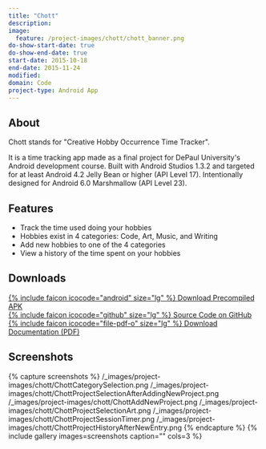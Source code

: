 ```yaml
---
title: "Chott"
description:
image:
  feature: /project-images/chott/chott_banner.png
do-show-start-date: true
do-show-end-date: true
start-date: 2015-10-18
end-date: 2015-11-24
modified:
domain: Code
project-type: Android App
---
```


## About

Chott stands for "Creative Hobby Occurrence Time Tracker".

It is a time tracking app made as a final project for DePaul University's Android development course. Built with Android Studios 1.3.2 and targeted for at least Android 4.2 Jelly Bean or higher (API Level 17). Intentionally designed for Android 6.0 Marshmallow (API Level 23).

## Features

 - Track the time used doing your hobbies
 - Hobbies exist in 4 categories: Code, Art, Music, and Writing
 - Add new hobbies to one of the 4 categories
 - View a history of the time spent on your hobbies

## Downloads

 <div markdown="0">
    <a href="https://github.com/JISyed/CHOTT-Android-App/releases" class="btn">
        {% include faicon icocode="android" size="lg" %} Download Precompiled APK
    </a>
 </div>

 <div markdown="0">
    <a href="https://github.com/JISyed/CHOTT-Android-App" class="btn">
        {% include faicon icocode="github" size="lg" %} Source Code on GitHub
    </a>
 </div>

 <div markdown="0">
     <a href="https://github.com/JISyed/CHOTT-Android-App/raw/master/ChottDocumentation.pdf" class="btn">
        {% include faicon icocode="file-pdf-o" size="lg" %} Download Documentation (PDF)
     </a>
 </div>


## Screenshots

 {% capture screenshots %}
 	/_images/project-images/chott/ChottCategorySelection.png
 	/_images/project-images/chott/ChottProjectSelectionAfterAddingNewProject.png
 	/_images/project-images/chott/ChottAddNewProject.png
    /_images/project-images/chott/ChottProjectSelectionArt.png
    /_images/project-images/chott/ChottProjectSessionTimer.png
    /_images/project-images/chott/ChottProjectHistoryAfterNewEntry.png
 {% endcapture %}
 {% include gallery images=screenshots caption="" cols=3 %}
